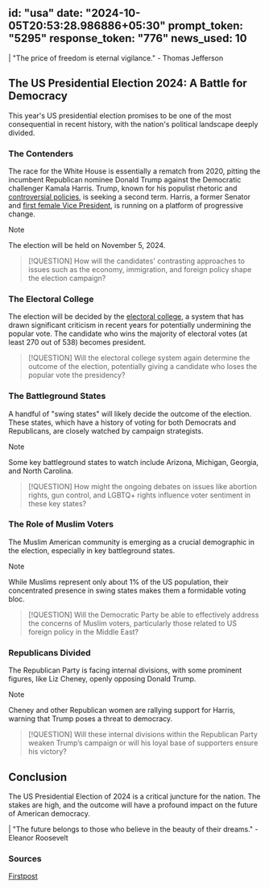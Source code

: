 
id: "usa"
date: "2024-10-05T20:53:28.986886+05:30"
prompt_token: "5295"
response_token: "776"
news_used: 10
------
| "The price of freedom is eternal vigilance." -  Thomas Jefferson 

## The US Presidential Election 2024: A Battle for Democracy

This year's US presidential election promises to be one of the most consequential in recent history, with the nation's political landscape deeply divided. 

### The Contenders

The race for the White House is essentially a rematch from 2020, pitting the incumbent Republican nominee Donald Trump against the Democratic challenger Kamala Harris.  Trump, known for his populist rhetoric and [controversial policies](https://www.washingtonpost.com/politics/2020/11/03/trump-vs-biden-2020-election-results-updates/), is seeking a second term.  Harris, a former Senator and [first female Vice President](https://www.cnn.com/2020/08/11/politics/kamala-harris-joe-biden-running-mate-announcement/index.html),  is running on a platform of progressive change.

> [!NOTE] 
> The election will be held on November 5, 2024. 

> [!QUESTION] 
> How will the candidates' contrasting approaches to issues such as the economy, immigration, and foreign policy shape the election campaign?

### The Electoral College

The election will be decided by the [electoral college](https://www.archives.gov/federal-register/electoral-college/), a system that has drawn significant criticism in recent years for potentially undermining the popular vote. The candidate who wins the majority of electoral votes (at least 270 out of 538) becomes president.

> [!QUESTION]
> Will the electoral college system again determine the outcome of the election, potentially giving a candidate who loses the popular vote the presidency? 

### The Battleground States

A handful of "swing states" will likely decide the outcome of the election. These states, which have a history of voting for both Democrats and Republicans, are closely watched by campaign strategists.

> [!NOTE] 
>  Some key battleground states to watch include Arizona, Michigan, Georgia, and North Carolina. 

> [!QUESTION]
>  How might the ongoing debates on issues like abortion rights, gun control, and LGBTQ+ rights influence voter sentiment in these key states?

### The Role of Muslim Voters

The Muslim American community is emerging as a crucial demographic in the election, especially in key battleground states.  

> [!NOTE]
> While Muslims represent only about 1% of the US population, their concentrated presence in swing states makes them a formidable voting bloc. 

> [!QUESTION] 
>  Will the Democratic Party be able to effectively address the concerns of Muslim voters, particularly those related to US foreign policy in the Middle East?

### Republicans Divided

The Republican Party is facing internal divisions, with some prominent figures, like Liz Cheney, openly opposing Donald Trump.

> [!NOTE]
> Cheney and other Republican women are rallying support for Harris, warning that Trump poses a threat to democracy. 

> [!QUESTION]
> Will these internal divisions within the Republican Party weaken Trump’s campaign or will his loyal base of supporters ensure his victory?

## Conclusion

The US Presidential Election of 2024 is a critical juncture for the nation. The stakes are high, and the outcome will have a profound impact on the future of American democracy.

| "The future belongs to those who believe in the beauty of their dreams." - Eleanor Roosevelt

### Sources

[Firstpost](https://www.firstpost.com/) 

